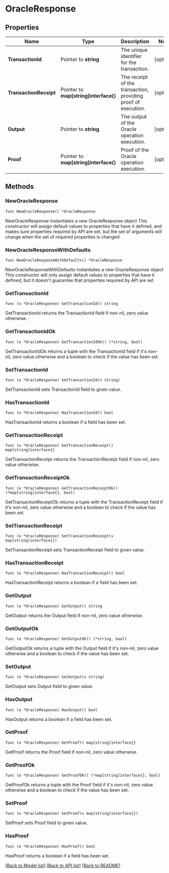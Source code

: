 # OracleResponse

## Properties

Name | Type | Description | Notes
------------ | ------------- | ------------- | -------------
**TransactionId** | Pointer to **string** | The unique identifier for the transaction. | [optional] 
**TransactionReceipt** | Pointer to **map[string]interface{}** | The receipt of the transaction, providing proof of execution. | [optional] 
**Output** | Pointer to **string** | The output of the Oracle operation execution. | [optional] 
**Proof** | Pointer to **map[string]interface{}** | Proof of the Oracle operation execution. | [optional] 

## Methods

### NewOracleResponse

`func NewOracleResponse() *OracleResponse`

NewOracleResponse instantiates a new OracleResponse object
This constructor will assign default values to properties that have it defined,
and makes sure properties required by API are set, but the set of arguments
will change when the set of required properties is changed

### NewOracleResponseWithDefaults

`func NewOracleResponseWithDefaults() *OracleResponse`

NewOracleResponseWithDefaults instantiates a new OracleResponse object
This constructor will only assign default values to properties that have it defined,
but it doesn't guarantee that properties required by API are set

### GetTransactionId

`func (o *OracleResponse) GetTransactionId() string`

GetTransactionId returns the TransactionId field if non-nil, zero value otherwise.

### GetTransactionIdOk

`func (o *OracleResponse) GetTransactionIdOk() (*string, bool)`

GetTransactionIdOk returns a tuple with the TransactionId field if it's non-nil, zero value otherwise
and a boolean to check if the value has been set.

### SetTransactionId

`func (o *OracleResponse) SetTransactionId(v string)`

SetTransactionId sets TransactionId field to given value.

### HasTransactionId

`func (o *OracleResponse) HasTransactionId() bool`

HasTransactionId returns a boolean if a field has been set.

### GetTransactionReceipt

`func (o *OracleResponse) GetTransactionReceipt() map[string]interface{}`

GetTransactionReceipt returns the TransactionReceipt field if non-nil, zero value otherwise.

### GetTransactionReceiptOk

`func (o *OracleResponse) GetTransactionReceiptOk() (*map[string]interface{}, bool)`

GetTransactionReceiptOk returns a tuple with the TransactionReceipt field if it's non-nil, zero value otherwise
and a boolean to check if the value has been set.

### SetTransactionReceipt

`func (o *OracleResponse) SetTransactionReceipt(v map[string]interface{})`

SetTransactionReceipt sets TransactionReceipt field to given value.

### HasTransactionReceipt

`func (o *OracleResponse) HasTransactionReceipt() bool`

HasTransactionReceipt returns a boolean if a field has been set.

### GetOutput

`func (o *OracleResponse) GetOutput() string`

GetOutput returns the Output field if non-nil, zero value otherwise.

### GetOutputOk

`func (o *OracleResponse) GetOutputOk() (*string, bool)`

GetOutputOk returns a tuple with the Output field if it's non-nil, zero value otherwise
and a boolean to check if the value has been set.

### SetOutput

`func (o *OracleResponse) SetOutput(v string)`

SetOutput sets Output field to given value.

### HasOutput

`func (o *OracleResponse) HasOutput() bool`

HasOutput returns a boolean if a field has been set.

### GetProof

`func (o *OracleResponse) GetProof() map[string]interface{}`

GetProof returns the Proof field if non-nil, zero value otherwise.

### GetProofOk

`func (o *OracleResponse) GetProofOk() (*map[string]interface{}, bool)`

GetProofOk returns a tuple with the Proof field if it's non-nil, zero value otherwise
and a boolean to check if the value has been set.

### SetProof

`func (o *OracleResponse) SetProof(v map[string]interface{})`

SetProof sets Proof field to given value.

### HasProof

`func (o *OracleResponse) HasProof() bool`

HasProof returns a boolean if a field has been set.


[[Back to Model list]](../README.md#documentation-for-models) [[Back to API list]](../README.md#documentation-for-api-endpoints) [[Back to README]](../README.md)


